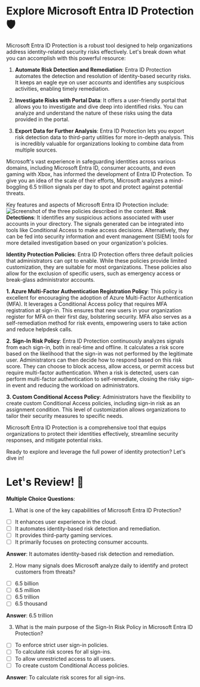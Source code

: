 # Explore Microsoft Entra ID Protection 🛡️

Microsoft Entra ID Protection is a robust tool designed to help organizations address identity-related security risks effectively. Let's break down what you can accomplish with this powerful resource:

1. **Automate Risk Detection and Remediation**: Entra ID Protection automates the detection and resolution of identity-based security risks. It keeps an eagle eye on user accounts and identifies any suspicious activities, enabling timely remediation.

2. **Investigate Risks with Portal Data**: It offers a user-friendly portal that allows you to investigate and dive deep into identified risks. You can analyze and understand the nature of these risks using the data provided in the portal.

3. **Export Data for Further Analysis**: Entra ID Protection lets you export risk detection data to third-party utilities for more in-depth analysis. This is incredibly valuable for organizations looking to combine data from multiple sources.

Microsoft's vast experience in safeguarding identities across various domains, including Microsoft Entra ID, consumer accounts, and even gaming with Xbox, has informed the development of Entra ID Protection. To give you an idea of the scale of their efforts, Microsoft analyzes a mind-boggling 6.5 trillion signals per day to spot and protect against potential threats.

Key features and aspects of Microsoft Entra ID Protection include:
![Screenshot of the three policies described in the content.](https://learn.microsoft.com/en-us/training/wwl-azure/azure-ad-identity-protection/media/az500-identity-protection-2455a26b.png)
**Risk Detections**: It identifies any suspicious actions associated with user accounts in your directory. The signals generated can be integrated into tools like Conditional Access to make access decisions. Alternatively, they can be fed into security information and event management (SIEM) tools for more detailed investigation based on your organization's policies.

**Identity Protection Policies**: Entra ID Protection offers three default policies that administrators can opt to enable. While these policies provide limited customization, they are suitable for most organizations. These policies also allow for the exclusion of specific users, such as emergency access or break-glass administrator accounts.

**1. Azure Multi-Factor Authentication Registration Policy**: This policy is excellent for encouraging the adoption of Azure Multi-Factor Authentication (MFA). It leverages a Conditional Access policy that requires MFA registration at sign-in. This ensures that new users in your organization register for MFA on their first day, bolstering security. MFA also serves as a self-remediation method for risk events, empowering users to take action and reduce helpdesk calls.

**2. Sign-In Risk Policy**: Entra ID Protection continuously analyzes signals from each sign-in, both in real-time and offline. It calculates a risk score based on the likelihood that the sign-in was not performed by the legitimate user. Administrators can then decide how to respond based on this risk score. They can choose to block access, allow access, or permit access but require multi-factor authentication. When a risk is detected, users can perform multi-factor authentication to self-remediate, closing the risky sign-in event and reducing the workload on administrators.

**3. Custom Conditional Access Policy**: Administrators have the flexibility to create custom Conditional Access policies, including sign-in risk as an assignment condition. This level of customization allows organizations to tailor their security measures to specific needs.

Microsoft Entra ID Protection is a comprehensive tool that equips organizations to protect their identities effectively, streamline security responses, and mitigate potential risks.

Ready to explore and leverage the full power of identity protection? Let's dive in!

# Let's Review! 🧐

**Multiple Choice Questions**:

1. What is one of the key capabilities of Microsoft Entra ID Protection?

- [ ] It enhances user experience in the cloud.
- [ ] It automates identity-based risk detection and remediation.
- [ ] It provides third-party gaming services.
- [ ] It primarily focuses on protecting consumer accounts.

**Answer**: It automates identity-based risk detection and remediation.

2. How many signals does Microsoft analyze daily to identify and protect customers from threats?

- [ ] 6.5 billion
- [ ] 6.5 million
- [ ] 6.5 trillion
- [ ] 6.5 thousand

**Answer**: 6.5 trillion

3. What is the main purpose of the Sign-In Risk Policy in Microsoft Entra ID Protection?

- [ ] To enforce strict user sign-in policies.
- [ ] To calculate risk scores for all sign-ins.
- [ ] To allow unrestricted access to all users.
- [ ] To create custom Conditional Access policies.

**Answer**: To calculate risk scores for all sign-ins.